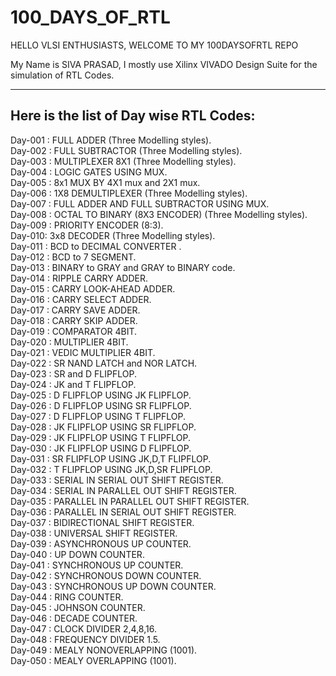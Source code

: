 # 100_DAYS_OF_RTL

HELLO VLSI ENTHUSIASTS, WELCOME TO MY 100DAYSOFRTL REPO

My Name is SIVA PRASAD, I mostly use Xilinx VIVADO Design Suite for the simulation of RTL Codes.
<hr>
  
<h2>Here is the list of Day wise RTL Codes:</h2>

Day-001 : FULL ADDER (Three Modelling styles). <br>
Day-002 : FULL SUBTRACTOR (Three Modelling styles). <br>
Day-003 : MULTIPLEXER 8X1 (Three Modelling styles). <br>
Day-004 : LOGIC GATES USING MUX. <br>
Day-005 : 8x1 MUX BY 4X1 mux and 2X1 mux. <br>
Day-006 : 1X8 DEMULTIPLEXER (Three Modelling styles). <br>
Day-007 : FULL ADDER AND FULL SUBTRACTOR USING MUX. <br>
Day-008 : OCTAL TO BINARY (8X3 ENCODER) (Three Modelling styles). <br>
Day-009 : PRIORITY ENCODER (8:3). <br>
Day-010:  3x8 DECODER (Three Modelling styles). <br>
Day-011 : BCD to DECIMAL CONVERTER . <br>
Day-012 : BCD to 7 SEGMENT. <br>
Day-013 : BINARY to GRAY and GRAY to BINARY code. <br>
Day-014 : RIPPLE CARRY ADDER. <br>
Day-015 : CARRY LOOK-AHEAD ADDER. <br>
Day-016 : CARRY SELECT ADDER. <br>
Day-017 : CARRY SAVE ADDER. <br>
Day-018 : CARRY SKIP ADDER. <br>
Day-019 : COMPARATOR 4BIT. <br>
Day-020 : MULTIPLIER 4BIT. <br>
Day-021 : VEDIC MULTIPLIER 4BIT. <br>
Day-022 : SR NAND LATCH and NOR LATCH. <br>
Day-023 : SR and D FLIPFLOP. <br>
Day-024 : JK and T FLIPFLOP. <br>
Day-025 : D FLIPFLOP USING JK FLIPFLOP. <br>
Day-026 : D FLIPFLOP USING SR FLIPFLOP. <br>
Day-027 : D FLIPFLOP USING T FLIPFLOP. <br>
Day-028 : JK FLIPFLOP USING SR FLIPFLOP. <br>
Day-029 : JK FLIPFLOP USING T FLIPFLOP. <br>
Day-030 : JK FLIPFLOP USING D FLIPFLOP. <br>
Day-031 : SR FLIPFLOP USING JK,D,T FLIPFLOP. <br>
Day-032 : T FLIPFLOP USING JK,D,SR FLIPFLOP. <br>
Day-033 : SERIAL IN SERIAL OUT SHIFT REGISTER. <br>
Day-034 : SERIAL IN PARALLEL OUT SHIFT REGISTER. <br>
Day-035 : PARALLEL IN PARALLEL OUT SHIFT REGISTER. <br>
Day-036 : PARALLEL IN SERIAL OUT SHIFT REGISTER. <br>
Day-037 : BIDIRECTIONAL SHIFT REGISTER. <br>
Day-038 : UNIVERSAL SHIFT REGISTER. <br>
Day-039 : ASYNCHRONOUS UP COUNTER. <br>
Day-040 :  UP DOWN COUNTER. <br>
Day-041 : SYNCHRONOUS UP COUNTER. <br>
Day-042 : SYNCHRONOUS DOWN COUNTER. <br>
Day-043 : SYNCHRONOUS UP DOWN COUNTER. <br>
Day-044 : RING COUNTER. <br>
Day-045 : JOHNSON COUNTER. <br>
Day-046 : DECADE COUNTER. <br>
Day-047 : CLOCK DIVIDER 2,4,8,16. <br>
Day-048 : FREQUENCY DIVIDER 1.5. <br>
Day-049 : MEALY NONOVERLAPPING (1001). <br>
Day-050 : MEALY OVERLAPPING (1001). <br>
